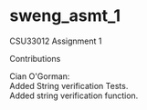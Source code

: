 # sweng_asmt_1
CSU33012 Assignment 1

Contributions

Cian O'Gorman:\
Added String verification Tests.\
Added string verification function.